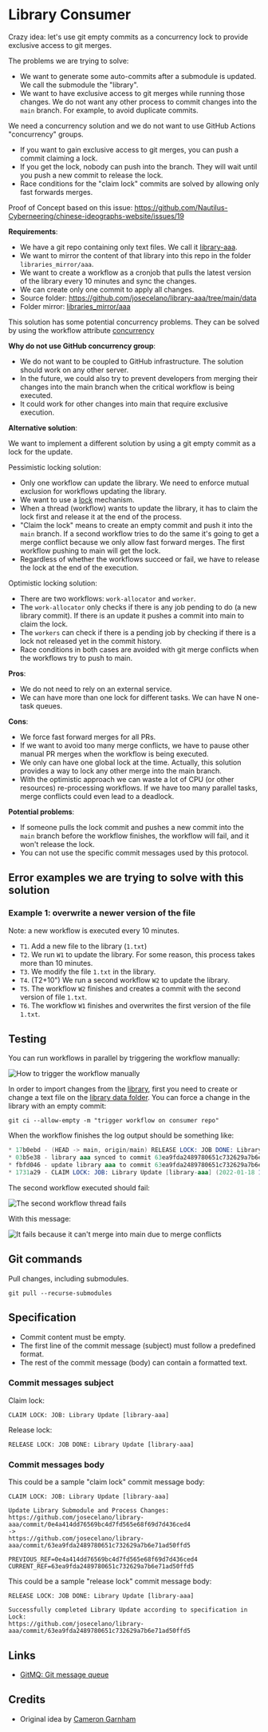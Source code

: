 # Library Consumer

Crazy idea: let's use git empty commits as a concurrency lock to provide exclusive access to git merges.

The problems we are trying to solve:

- We want to generate some auto-commits after a submodule is updated. We call the submodule the "library".
- We want to have exclusive access to git merges while running those changes. We do not want any other process to commit changes into the `main` branch. For example, to avoid duplicate commits.

We need a concurrency solution and we do not want to use GitHub Actions "concurrency" groups.

- If you want to gain exclusive access to git merges, you can push a commit claiming a lock.
- If you get the lock, nobody can push into the branch. They will wait until you push a new commit to release the lock.
- Race conditions for the "claim lock" commits are solved by allowing only fast forwards merges.

Proof of Concept based on this issue: <https://github.com/Nautilus-Cyberneering/chinese-ideographs-website/issues/19>

**Requirements**:

- We have a git repo containing only text files. We call it [library-aaa](https://github.com/josecelano/library-aaa).
- We want to mirror the content of that library into this repo in the folder `libraries_mirror/aaa`.
- We want to create a workflow as a cronjob that pulls the latest version of the library every 10 minutes and sync the changes.
- We can create only one commit to apply all changes.
- Source folder: <https://github.com/josecelano/library-aaa/tree/main/data>
- Folder mirror: [libraries_mirror/aaa](./libraries_mirror/aaa)

This solution has some potential concurrency problems. They can be solved by using the workflow attribute [concurrency](https://docs.github.com/en/actions/learn-github-actions/workflow-syntax-for-github-actions#concurrency)

**Why do not use GitHub concurrency group**:

- We do not want to be coupled to GitHub infrastructure. The solution should work on any other server.
- In the future, we could also try to prevent developers from merging their changes into the main branch when the critical workflow is being executed.
- It could work for other changes into main that require exclusive execution.

**Alternative solution**:

We want to implement a different solution by using a git empty commit as a lock for the update.

Pessimistic locking solution:

- Only one workflow can update the library. We need to enforce mutual exclusion for workflows updating the library.
- We want to use a [lock](https://en.wikipedia.org/wiki/Lock_(computer_science)) mechanism.
- When a thread (workflow) wants to update the library, it has to claim the lock first and release it at the end of the process.
- "Claim the lock" means to create an empty commit and push it into the `main` branch. If a second workflow tries to do the same it's going to get a merge conflict because we only allow fast forward merges. The first workflow pushing to main will get the lock.
- Regardless of whether the workflows succeed or fail, we have to release the lock at the end of the execution.

Optimistic locking solution:

- There are two workflows: `work-allocator` and `worker`.
- The `work-allocator` only checks if there is any job pending to do (a new library commit). If there is an update it pushes a commit into main to claim the lock.
- The `workers` can check if there is a pending job by checking if there is a lock not released yet in the commit history.
- Race conditions in both cases are avoided with git merge conflicts when the workflows try to push to main.

**Pros**:

- We do not need to rely on an external service.
- We can have more than one lock for different tasks. We can have N one-task queues.

**Cons**:

- We force fast forward merges for all PRs.
- If we want to avoid too many merge conflicts, we have to pause other manual PR merges when the workflow is being executed.
- We only can have one global lock at the time. Actually, this solution provides a way to lock any other merge into the main branch.
- With the optimistic approach we can waste a lot of CPU (or other resources) re-processing workflows. If we have too many parallel tasks, merge conflicts could even lead to a deadlock.

**Potential problems**:

- If someone pulls the lock commit and pushes a new commit into the `main` branch before the workflow finishes, the workflow will fail, and it won't release the lock.
- You can not use the specific commit messages used by this protocol.

## Error examples we are trying to solve with this solution

### Example 1: overwrite a newer version of the file

Note: a new workflow is executed every 10 minutes.

- `T1`. Add a new file to the library (`1.txt`)
- `T2`. We run `W1` to update the library. For some reason, this process takes more than 10 minutes.
- `T3`. We modify the file `1.txt` in the library.
- `T4`. (T2+10") We run a second workflow `W2` to update the library.
- `T5`. The workflow `W2` finishes and creates a commit with the second version of file `1.txt`.
- `T6`. The workflow `W1` finishes and overwrites the first version of the file `1.txt`.

## Testing

You can run workflows in parallel by triggering the workflow manually:

![How to trigger the workflow manually](./images/run-workflow-manually.png)

In order to import changes from the [library](https://github.com/josecelano/library-aaa), first you need to create or change a text file on the [library data folder](https://github.com/josecelano/library-aaa/tree/main/data). You can force a change in the library with an empty commit:

```shell
git ci --allow-empty -m "trigger workflow on consumer repo"
```

When the workflow finishes the log output should be something like:

```s
* 17b0ebd - (HEAD -> main, origin/main) RELEASE LOCK: JOB DONE: Library Update [library-aaa] (2022-01-18 11:58:7 +0000) <github-actions[bot]>
* 03b5e38 - library aaa synced to commit 63ea9fda2489780651c732629a7b6e71ad50ffd5 (2022-01-18 11:58:46 +0000) <github-actions[bot]>
* fbfd046 - update library aaa to commit 63ea9fda2489780651c732629a7b6e71ad50ffd5 (2022-01-18 11:58:45 +0000) <github-actions[bot]>
* 1731a29 - CLAIM LOCK: JOB: Library Update [library-aaa] (2022-01-18 11:56:58 +0000) <github-actions[bot]>
```

The second workflow executed should fail:

![The second workflow thread fails](./images/second-workflow-fails.png)

With this message:

![It fails because it can't merge into main due to merge conflicts](./images/claiming-lock-fail.png)

## Git commands

Pull changes, including submodules.

```shell
git pull --recurse-submodules
```

## Specification

- Commit content must be empty.
- The first line of the commit message (subject) must follow a predefined format.
- The rest of the commit message (body) can contain a formatted text.

### Commit messages subject

Claim lock:

```text
CLAIM LOCK: JOB: Library Update [library-aaa]
```

Release lock:

```text
RELEASE LOCK: JOB DONE: Library Update [library-aaa]
```

### Commit messages body

This could be a sample "claim lock" commit message body:

```text
CLAIM LOCK: JOB: Library Update [library-aaa]

Update Library Submodule and Process Changes:
https://github.com/josecelano/library-aaa/commit/0e4a414dd76569bc4d7fd565e68f69d7d436ced4
->
https://github.com/josecelano/library-aaa/commit/63ea9fda2489780651c732629a7b6e71ad50ffd5

PREVIOUS_REF=0e4a414dd76569bc4d7fd565e68f69d7d436ced4
CURRENT_REF=63ea9fda2489780651c732629a7b6e71ad50ffd5
```

This could be a sample "release lock" commit message body:

```text
RELEASE LOCK: JOB DONE: Library Update [library-aaa]

Successfully completed Library Update according to specification in Lock:
https://github.com/josecelano/library-aaa/commit/63ea9fda2489780651c732629a7b6e71ad50ffd5
```

## Links

- [GitMQ: Git message queue](https://github.com/emad-elsaid/gitmq)

## Credits

- Original idea by [Cameron Garnham](https://github.com/da2ce7)
